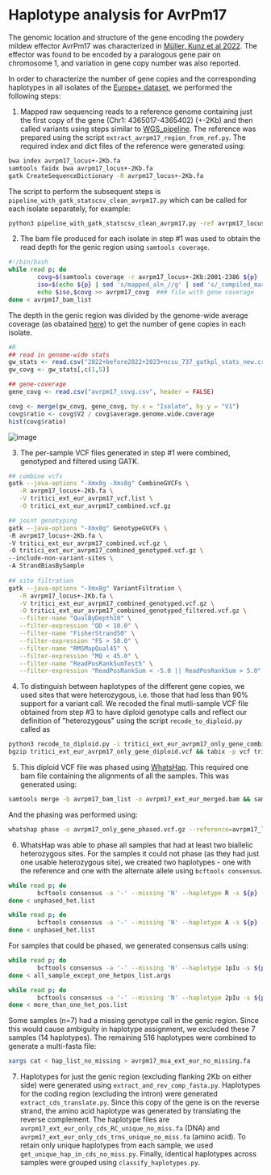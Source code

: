 # Haplotype analysis for AvrPm17

The genomic location and structure of the gene encoding the powdery mildew effector AvrPm17 was characterized in [Müller, Kunz et al 2022](https://doi.org/10.1073/pnas.2108808119). The effector was found to be encoded by a paralogous gene pair on chromosome 1, and variation in gene copy number was also reported. 

In order to characterize the number of gene copies and the corresponding haplotypes in all isolates of the [Europe+ dataset](../Datasets/Datasets.md), we performed the following steps:
1. Mapped raw sequencing reads to a reference genome containing just the first copy of the gene (Chr1: 4365017-4365402) (+-2Kb) and then called variants using steps similar to [WGS_pipeline](../WGS_pipeline/WGS_pipeline.md). The reference was prepared using the script `extract_avrpm17_region_from_ref.py`. The required index and dict files of the reference were generated using:
```bash
bwa index avrpm17_locus+-2Kb.fa
samtools faidx bwa avrpm17_locus+-2Kb.fa
gatk CreateSequenceDictionary -R avrpm17_locus+-2Kb.fa 
```
The script to perform the subsequent steps is `pipeline_with_gatk_statscsv_clean_avrpm17.py` which can be called for each isolate separately, for example:
```bash
python3 pipeline_with_gatk_statscsv_clean_avrpm17.py -ref avrpm17_locus+-2Kb.fa -minlen 50 -rw 5 -fw 1 -rq 20 -fq 20 -i 94202_R1.fastq.gz
```
2. The bam file produced for each isolate in step #1 was used to obtain the read depth for the genic region using `samtools coverage`.
```bash
#!/bin/bash
while read p; do
        covg=$(samtools coverage -r avrpm17_locus+-2Kb:2001-2386 ${p} | cut -f 7 | tail -1)  ### field 7 is mean depth of coverage
        iso=$(echo ${p} | sed 's/mapped_aln_//g' | sed 's/_compiled_marked_dup.bam//g')  ### get name of isolate from bam file name
        echo $iso,$covg >> avrpm17_covg  ### file with gene coverage
done < avrpm17_bam_list
```
The depth in the genic region was divided by the genome-wide average coverage (as obatained [here](../WGS_pipeline/WGS_pipeline.md)) to get the number of gene copies in each isolate. 
```R
#R
## read in genome-wide stats
gw_stats <- read.csv("2022+before2022+2023+ncsu_737_gatkpl_stats_new.csv")
gw_covg <- gw_stats[,c(1,5)]

## gene-coverage
gene_covg <- read.csv("avrpm17_covg.csv", header = FALSE)

covg <- merge(gw_covg, gene_covg, by.x = "Isolate", by.y = "V1")
covg$ratio <- covg$V2 / covg$average.genome.wide.coverage
hist(covg$ratio)
```
![image](https://github.com/fmenardo/Bgt_popgen_Europe_2024/assets/90404355/407a9a54-d49c-4faa-8f1f-eba248c161b8)


3. The per-sample VCF files generated in step #1 were combined, genotyped and filtered using GATK.
```bash
## combine vcfs
gatk --java-options "-Xmx8g -Xms8g" CombineGVCFs \
   -R avrpm17_locus+-2Kb.fa \
   -V tritici_ext_eur_avrpm17_vcf.list \
   -O tritici_ext_eur_avrpm17_combined.vcf.gz

## joint genotyping
gatk --java-options "-Xmx8g" GenotypeGVCFs \
-R avrpm17_locus+-2Kb.fa \
-V tritici_ext_eur_avrpm17_combined.vcf.gz \
-O tritici_ext_eur_avrpm17_combined_genotyped.vcf.gz \
--include-non-variant-sites \
-A StrandBiasBySample 
 
## site filtration
gatk --java-options "-Xmx8g" VariantFiltration \
   -R avrpm17_locus+-2Kb.fa \
   -V tritici_ext_eur_avrpm17_combined_genotyped.vcf.gz \
   -O tritici_ext_eur_avrpm17_combined_genotyped_filtered.vcf.gz \
   --filter-name "QualByDepth10" \
   --filter-expression "QD < 10.0" \
   --filter-name "FisherStrand50" \
   --filter-expression "FS > 50.0" \
   --filter-name "RMSMapQual45" \
   --filter-expression "MQ < 45.0" \
   --filter-name "ReadPosRankSumTest5" \
   --filter-expression "ReadPosRankSum < -5.0 || ReadPosRankSum > 5.0"
```

4. To distinguish between haplotypes of the different gene copies, we used sites that were heterozygous, i.e. those that had less than 90% support for a variant call. We recoded the final mutli-sample VCF file obtained from step #3 to have diploid genotype calls and reflect our definition of "heterozygous" using the script `recode_to_diploid.py` called as
```bash
python3 recode_to_diploid.py -i tritici_ext_eur_avrpm17_only_gene_combined_genotyped_filtered.vcf.gz -ip map_call_pl/ -o tritici_ext_eur_avrpm17_only_gene_diploid -op map_call_pl/ -mc 8
bgzip tritici_ext_eur_avrpm17_only_gene_diploid.vcf && tabix -p vcf tritici_ext_eur_avrpm17_only_gene_diploid.vcf.gz
```
5. This diploid VCF file was phased using [WhatsHap](https://whatshap.readthedocs.io/en/latest/). This required one bam file containing the alignments of all the samples. This was generated using:
```bash
samtools merge -b avrpm17_bam_list -o avrpm17_ext_eur_merged.bam && samtools index avrpm17_ext_eur_merged.bam
```
And the phasing was performed using:
```bash
whatshap phase -o avrpm17_only_gene_phased.vcf.gz --reference=avrpm17_locus+-2Kb.fa tritici_ext_eur_avrpm17_only_gene_diploid.vcf.gz avrpm17_ext_eur_merged.bam
```
6. WhatsHap was able to phase all samples that had at least two biallelic heterozygous sites. For the samples it could not phase (as they had just one usable heterozygous site), we created two haplotypes - one with the reference and one with the alternate allele using `bcftools consensus`.
```bash
while read p; do
        bcftools consensus -a '-' --missing 'N' --haplotype R -s ${p} -f avrpm17_locus+-2Kb.fa avrpm17_only_gene_phased.vcf.gz | sed "s/avrpm17_locus+-2Kb/${p}_1_avrpm17/g" > ${p}_avrpm17_hap1.fa
done < unphased_het.list

while read p; do
        bcftools consensus -a '-' --missing 'N' --haplotype A -s ${p} -f avrpm17_locus+-2Kb.fa avrpm17_only_gene_phased.vcf.gz | sed "s/avrpm17_locus+-2Kb/${p}_2_avrpm17/g" > ${p}_avrpm17_hap2.fa
done < unphased_het.list
```
For samples that could be phased, we generated consensus calls using:
```bash
while read p; do
        bcftools consensus -a '-' --missing 'N' --haplotype 1pIu -s ${p} -f avrpm17_locus+-2Kb.fa avrpm17_only_gene_phased.vcf.gz | sed "s/avrpm17_locus+-2Kb/${p}_1_avrpm17/g" > ${p}_avrpm17_hap1.fa
done < all_sample_except_one_hetpos_list.args

while read p; do
        bcftools consensus -a '-' --missing 'N' --haplotype 2pIu -s ${p} -f avrpm17_locus+-2Kb.fa avrpm17_only_gene_phased.vcf.gz | sed "s/avrpm17_locus+-2Kb/${p}_2_avrpm17/g" > ${p}_avrpm17_hap2.fa
done < more_than_one_het_pos.list
```
Some samples (n=7) had a missing genotype call in the genic region. Since this would cause ambiguity in haplotype assignment, we excluded these 7 samples (14 haplotypes). The remaining 516 haplotypes were combined to generate a multi-fasta file:
```bash
xargs cat < hap_list_no_missing > avrpm17_msa_ext_eur_no_missing.fa
```
7. Haplotypes for just the genic region (excluding flanking 2Kb on either side) were generated using `extract_and_rev_comp_fasta.py`. Haplotypes for the coding region (excluding the intron) were generated `extract_cds_translate.py`. Since this copy of the gene is on the reverse strand, the amino acid haplotype was generated by translating the reverse complement. The haplotype files are `avrpm17_ext_eur_only_cds_RC_unique_no_miss.fa` (DNA) and `avrpm17_ext_eur_only_cds_trns_unique_no_miss.fa` (amino acid). To retain only unique haplotypes from each sample, we used `get_unique_hap_in_cds_no_miss.py`. Finally, identical haplotypes across samples were grouped using `classify_haplotypes.py`. 
